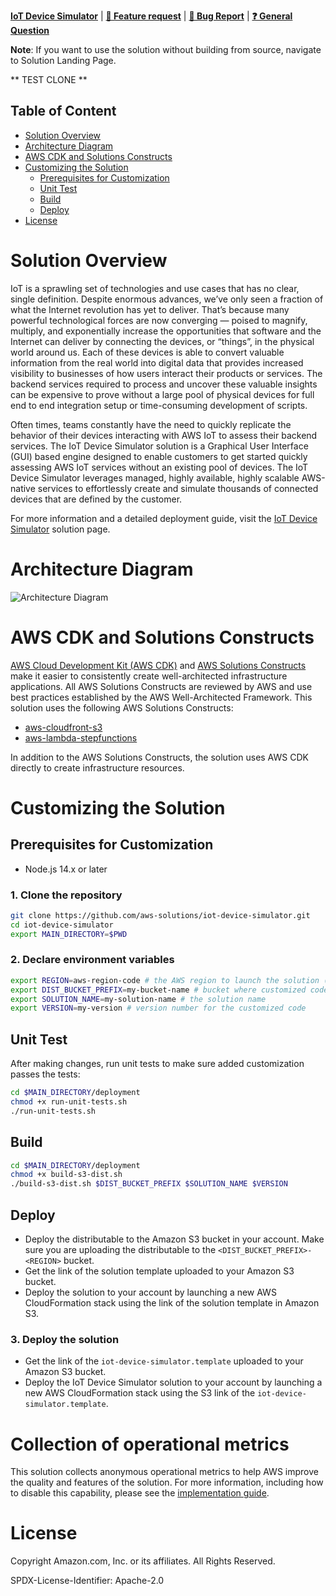 **[IoT Device Simulator](https://aws.amazon.com/solutions/implementations/iot-device-simulator/)** | **[🚧 Feature request](https://github.com/aws-solutions/iot-device-simulator/issues/new?assignees=&labels=enhancement&template=feature_request.md&title=)** | **[🐛 Bug Report](https://github.com/aws-solutions/iot-device-simulator/issues/new?assignees=&labels=bug&template=bug_report.md&title=)** | **[❓ General Question](https://github.com/aws-solutions/iot-device-simulator/issues/new?assignees=&labels=question&template=general_question.md&title=)**

**Note**: If you want to use the solution without building from source, navigate to Solution Landing Page.

** TEST CLONE **

## Table of Content
- [Solution Overview](#solution-overview)
- [Architecture Diagram](#architecture-diagram)
- [AWS CDK and Solutions Constructs](#aws-cdk-and-solutions-constructs)
- [Customizing the Solution](#customizing-the-solution)
  - [Prerequisites for Customization](#prerequisites-for-customization)
  - [Unit Test](#unit-test)
  - [Build](#build)
  - [Deploy](#deploy)
- [License](#license)

# Solution Overview
IoT is a sprawling set of technologies and use cases that has no clear, single definition. Despite enormous advances, we’ve only seen a fraction of what the Internet revolution has yet to deliver. That’s because many powerful technological forces are now converging — poised to magnify, multiply, and exponentially increase the opportunities that software and the Internet can deliver by connecting the devices, or “things”, in the physical world around us. Each of these devices is able to convert valuable information from the real world into digital data that provides increased visibility to businesses of how users interact their products or services. The backend services required to process and uncover these valuable insights can be expensive to prove without a large pool of physical devices for full end to end integration setup or time-consuming development of scripts.

Often times, teams constantly have the need to quickly replicate the behavior of their devices interacting with AWS IoT to assess their backend services. The IoT Device Simulator solution is a Graphical User Interface (GUI) based engine designed to enable customers to get started quickly assessing AWS IoT services without an existing pool of devices. The IoT Device Simulator leverages managed, highly available, highly scalable AWS-native services to effortlessly create and simulate thousands of connected devices that are defined by the customer.

For more information and a detailed deployment guide, visit the [IoT Device Simulator](https://aws.amazon.com/solutions/implementations/iot-device-simulator/) solution page.

# Architecture Diagram
![Architecture Diagram](./architecture.png)

# AWS CDK and Solutions Constructs
[AWS Cloud Development Kit (AWS CDK)](https://aws.amazon.com/cdk/) and [AWS Solutions Constructs](https://aws.amazon.com/solutions/constructs/) make it easier to consistently create well-architected infrastructure applications. All AWS Solutions Constructs are reviewed by AWS and use best practices established by the AWS Well-Architected Framework. This solution uses the following AWS Solutions Constructs:
- [aws-cloudfront-s3](https://docs.aws.amazon.com/solutions/latest/constructs/aws-cloudfront-s3.html)
- [aws-lambda-stepfunctions](https://docs.aws.amazon.com/solutions/latest/constructs/aws-lambda-stepfunctions.html)

In addition to the AWS Solutions Constructs, the solution uses AWS CDK directly to create infrastructure resources.
# Customizing the Solution
## Prerequisites for Customization
- Node.js 14.x or later

### 1. Clone the repository
```bash
git clone https://github.com/aws-solutions/iot-device-simulator.git
cd iot-device-simulator
export MAIN_DIRECTORY=$PWD
```

### 2. Declare environment variables
```bash
export REGION=aws-region-code # the AWS region to launch the solution (e.g. us-east-1)
export DIST_BUCKET_PREFIX=my-bucket-name # bucket where customized code will reside, randomized name recommended
export SOLUTION_NAME=my-solution-name # the solution name
export VERSION=my-version # version number for the customized code
```

## Unit Test
After making changes, run unit tests to make sure added customization passes the tests:
```bash
cd $MAIN_DIRECTORY/deployment
chmod +x run-unit-tests.sh
./run-unit-tests.sh
```

## Build
```bash
cd $MAIN_DIRECTORY/deployment
chmod +x build-s3-dist.sh
./build-s3-dist.sh $DIST_BUCKET_PREFIX $SOLUTION_NAME $VERSION
```

## Deploy
* Deploy the distributable to the Amazon S3 bucket in your account. Make sure you are uploading the distributable to the `<DIST_BUCKET_PREFIX>-<REGION>` bucket.
* Get the link of the solution template uploaded to your Amazon S3 bucket.
* Deploy the solution to your account by launching a new AWS CloudFormation stack using the link of the solution template in Amazon S3.

### 3. Deploy the solution
- Get the link of the `iot-device-simulator.template` uploaded to your Amazon S3 bucket.
- Deploy the IoT Device Simulator solution to your account by launching a new AWS CloudFormation stack using the S3 link of the `iot-device-simulator.template`.

# Collection of operational metrics
This solution collects anonymous operational metrics to help AWS improve the quality and features of the solution. For more information, including how to disable this capability, please see the [implementation guide](https://docs.aws.amazon.com/solutions/latest/iot-device-simulator/operational-metrics.html).

# License
Copyright Amazon.com, Inc. or its affiliates. All Rights Reserved.

SPDX-License-Identifier: Apache-2.0